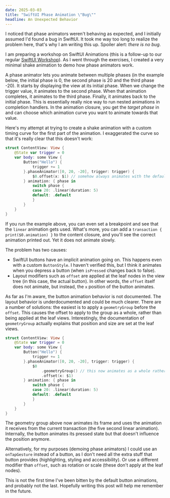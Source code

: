 ```yaml
---
date: 2025-03-03
title: "SwiftUI Phase Animation \"Bug\""
headline: An Unexpected Behavior
---
```


I noticed that phase animators weren't behaving as expected, and I initially assumed I'd found a bug in SwiftUI. It took me way too long to realize the problem here, that's why I am writing this up. Spoiler alert: *there is no bug*.

I am preparing a workshop on SwiftUI Animations (this is a follow-up to our regular [SwiftUI Workshop](https://www.swiftuifieldguide.com/workshops/)). As I went through the exercises, I created a very minimal shake animation to demo how phase animators work. 

A phase animator lets you animate between multiple phases (in the example below, the initial phase is 0, the second phase is 20 and the third phase -20). It starts by displaying the view at its initial phase. When we change the trigger value, it animates to the second phase. When that animation completes, it animates to the third phase. Finally, it animates back to the initial phase. This is essentially really nice way to run nested animations in completion handlers. In the animation closure, you get the *target phase* in and can choose which animation curve you want to animate towards that value.

Here's my attempt at trying to create a shake animation with a custom timing curve for the first part of the animation. I exaggerated the curve so that it's really clear that this doesn't work:

```swift
struct ContentView: View {
    @State var trigger = 0
    var body: some View {
        Button("Hello") {
            trigger += 1
        }.phaseAnimator([0, 20, -20], trigger: trigger) {
            $0.offset(x: $1) // somehow always animates with the default animation
        } animation: { phase in
            switch phase {
            case 20: .linear(duration: 5)
            default: .default
            }
        }
    }
}
```

If you run the example above, you can even set a breakpoint and see that the `linear` animation gets used. What's more, you can add a `transaction { print($0.animation) }` to the content closure, and you'll see the correct animation printed out. Yet it does not animate slowly.

The problem has two causes:

- SwiftUI buttons have an implicit animation going on. This happens even with a custom `ButtonStyle`. I haven't verified this, but I think it animates when you depress a button (when `isPressed` changes back to false). 
- Layout modifiers such as `offset` are applied at the leaf nodes in the view tree (in this case, the actual button). In other words, the `offset` itself does not animate, but instead, the `x` position of the button animates. 

As far as I'm aware, the button animation behavior is not documented. The layout behavior is underdocumented and could be much clearer. There are a number of solutions: the easiest is to apply a `geometryGroup` before the `offset`. This causes the offset to apply to the group as a whole, rather than being applied at the leaf views. Interestingly, the documentation of `geometryGroup` actually explains that position and size are set at the leaf views.

```swift
struct ContentView: View {
    @State var trigger = 0
    var body: some View {
        Button("Hello") {
            trigger += 1
        }.phaseAnimator([0, 20, -20], trigger: trigger) {
            $0
                .geometryGroup() // this now animates as a whole rather than at the leaf views
                .offset(x: $1)
        } animation: { phase in
            switch phase {
            case 20: .linear(duration: 5)
            default: .default
            }
        }
    }
}
```

The geometry group above now animates its frame and uses the animation it receives from the current transaction (the five second linear animation). Internally, the button animates its pressed state but that doesn't influence the position anymore.

Alternatively, for my purposes (demoing phase animators) I could use an `onTapGesture` instead of a button, as I don't need all the extra stuff that button provides (highlighting, styling and accessibility). Or use a different modifier than `offset`, such as rotation or scale (these don't apply at the leaf nodes).

This is not the first time I've been bitten by the default button animations, and probably not the last. Hopefully writing this post will help me remember in the future.
